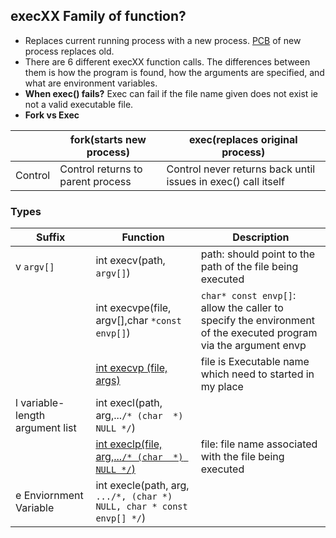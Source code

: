 ## execXX Family of function?
- Replaces current running process with a new process. [PCB](/Threads_Processes_IPC/Processes/Process_Table) of new process replaces old.
- There are 6 different execXX function calls. The differences between them is how the program is found, how the arguments are specified, and what are environment variables.
- **When exec() fails?** Exec can fail if the file name given does not exist ie not a valid executable file.
- **Fork vs Exec**

||fork(starts new process)|exec(replaces original process)|
|---|---|---|
|Control|Control returns to parent process|Control never returns back until issues in exec() call itself|

### Types

|Suffix|Function|Description|
|---|---|---|
|v `argv[]`|int execv(path, `argv[]`)|path: should point to the path of the file being executed|
||int execvpe(file, argv[],char `*const envp[]`)|`char* const envp[]`: allow the caller to specify the environment of the executed program via the argument envp|
||[int execvp (file, args)](execvp.md)|file is Executable name which need to started in my place|
|l variable-length argument list|int execl(path, arg,...`/* (char  *) NULL */`)|
||[int execlp(file, arg,...`/* (char  *) NULL */`)](execlp)|file:  file name associated with the file being executed|
|e Enviornment Variable|int execle(path, arg, `.../*, (char *) NULL, char * const envp[] */`)||
